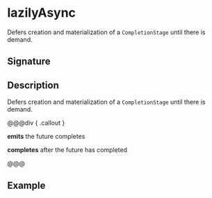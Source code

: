 # lazilyAsync

Defers creation and materialization of a `CompletionStage` until there is demand.

## Signature

## Description

Defers creation and materialization of a `CompletionStage` until there is demand.


@@@div { .callout }

**emits** the future completes

**completes** after the future has completed

@@@

## Example

